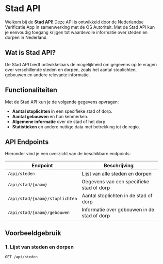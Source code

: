 # Stad API

Welkom bij de **Stad API**! Deze API is ontwikkeld door de Nederlandse Verificatie App in samenwerking met de OS Autoriteit. Met de Stad API kun je eenvoudig toegang krijgen tot waardevolle informatie over steden en dorpen in Nederland.

## Wat is Stad API?

De Stad API biedt ontwikkelaars de mogelijkheid om gegevens op te vragen over verschillende steden en dorpen, zoals het aantal stoplichten, gebouwen en andere relevante informatie.

## Functionaliteiten

Met de Stad API kun je de volgende gegevens opvragen:

- **Aantal stoplichten** in een specifieke stad of dorp.
- **Aantal gebouwen** en hun kenmerken.
- **Algemene informatie** over de stad of het dorp.
- **Statistieken** en andere nuttige data met betrekking tot de regio.

## API Endpoints

Hieronder vind je een overzicht van de beschikbare endpoints:

| Endpoint                             | Beschrijving                            |
|--------------------------------------|----------------------------------------|
| `/api/steden`                        | Lijst van alle steden en dorpen        |
| `/api/stad/{naam}`                  | Gegevens van een specifieke stad of dorp |
| `/api/stad/{naam}/stoplichten`      | Aantal stoplichten in de stad of dorp  |
| `/api/stad/{naam}/gebouwen`         | Informatie over gebouwen in de stad of dorp |

## Voorbeeldgebruik

### 1. Lijst van steden en dorpen

```http
GET /api/steden
